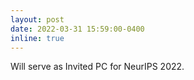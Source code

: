 ```yaml
---
layout: post
date: 2022-03-31 15:59:00-0400
inline: true
---
```


Will serve as Invited PC for NeurIPS 2022.
